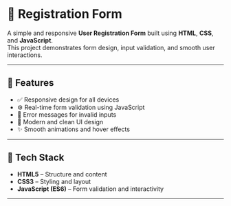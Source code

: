 # 📝 Registration Form

A simple and responsive **User Registration Form** built using **HTML**, **CSS**, and **JavaScript**.  
This project demonstrates form design, input validation, and smooth user interactions.

---

## 🚀 Features

- ✅ Responsive design for all devices  
- ⚙️ Real-time form validation using JavaScript  
- 💬 Error messages for invalid inputs  
- 🎨 Modern and clean UI design  
- ✨ Smooth animations and hover effects  

---

## 🧰 Tech Stack

- **HTML5** – Structure and content  
- **CSS3** – Styling and layout  
- **JavaScript (ES6)** – Form validation and interactivity  

---
